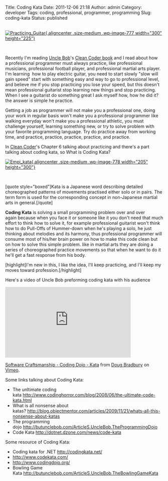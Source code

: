 Title: Coding Kata
Date: 2011-12-06 21:18
Author: admin
Category: developer
Tags: coding, professional, programmer, programming
Slug: coding-kata
Status: published

[  
![](http://www.emadmokhtar.com/wp-content/uploads/2011/11/Practicing_Guitar-300x225.jpg "Practicing_Guitar"){.aligncenter
.size-medium .wp-image-777 width="300"
height="225"}](http://www.emadmokhtar.com/wp-content/uploads/2011/11/Practicing_Guitar.jpg)

 

Recently I'm reading [Uncle Bob](http://twitter.com/#!/unclebobmartin)'s
[Clean Coder
book](http://www.amazon.com/Clean-Coder-Conduct-Professional-Programmers/dp/0137081073 "Clean Coder")
and I read about how a professional programmer must always practice,
like professional musicians, professional football player, and
professional martial arts player. I'm learning  how to play electric
guitar, you need to start slowly "slow will gain speed" start with
something easy and way to go to professional level, and believe me if
you stop practicing you lose your speed, but this doesn't
mean professional guitarist stop learning new things and stop
practicing. When I see a guitarist do something great I ask myself how,
how he did it? the answer is simple he practice.

Getting a job as programmer will not make you a professional one, doing
your work in regular basis won't make you a professional programmer like
walking everyday won't make you a professional athletic, you must
challenge yourself, learning something new, or try to solve problem with
your favorite programming language. Try do practice away from working
time, and practice, practice, practice, practice, and practice.

In [Clean
Coder](http://www.amazon.com/Clean-Coder-Conduct-Professional-Programmers/dp/0137081073 "Clean Coder")'s
Chapter 6 talking about practicing and there's a part talking about
coding kata, so What is Coding Kata?

[![](http://www.emadmokhtar.com/wp-content/uploads/2011/11/Empi_kata-205x300.jpg "Empi_kata"){.aligncenter
.size-medium .wp-image-778 width="205"
height="300"}](http://www.emadmokhtar.com/wp-content/uploads/2011/11/Empi_kata.jpg)

 

\[quote style="boxed"\]Kata is a Japanese word describing detailed
choreographed patterns of movements practised either solo or in pairs.
The term form is used for the corresponding concept in non-Japanese
martial arts in general.\[/quote\]

**Coding Kata** is solving a small programming problem over and over
again because when you face it or someone like it you don't need that
much effort to think how to solve it, for example professional guitarist
won't think how to do Pull-Offs of Hummer-down when he's playing a solo,
he just thinking about melodies and its harmony, thus professional
programmer will consume most of his/her brain power on how to make this
code clean but on how to solve this simple problem. like in martial arts
they are doing a series of choreographed practice movements so that when
he want to do it he'll get a fast response from his body.

\[highlight\]I'm new in this, I like the idea, I'll keep practicing, and
I'll keep my moves toward profession.\[/highlight\]

Here's a video of Uncle Bob preforming coding kata with his audience

<iframe src="http://player.vimeo.com/video/2499161?title=0&amp;byline=0&amp;portrait=0" frameborder="0" width="400" height="225"></iframe>

[Software Craftsmanship - Coding Dojo - Kata](http://vimeo.com/2499161)
from [Doug Bradbury](http://vimeo.com/dougbradbury) on
[Vimeo](http://vimeo.com).

Some links talking about Coding Kata:

-   The unltimate coding
    kata <http://www.codinghorror.com/blog/2008/06/the-ultimate-code-kata.html>
-   What is all nonsense about
    katas? <http://blog.objectmentor.com/articles/2009/11/21/whats-all-this-nonsense-about-katas>
-   The programming
    dojo <http://butunclebob.com/ArticleS.UncleBob.TheProgrammingDojo>
-   Code Kata <http://dotnet.dzone.com/news/code-kata>

Some resource of Coding Kata:

-   Coding kata for .NET <http://codingkata.net/>
-   <http://www.codekata.com/>
-   <http://www.codingdojo.org/>
-   Bowling Game
    Kata <http://butunclebob.com/ArticleS.UncleBob.TheBowlingGameKata>

